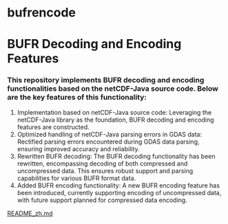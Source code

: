 # bufrencode

# BUFR Decoding and Encoding Features

### This repository implements BUFR decoding and encoding functionalities based on the netCDF-Java source code. Below are the key features of this functionality:

1. Implementation based on netCDF-Java source code: Leveraging the netCDF-Java library as the foundation, BUFR decoding and encoding features are constructed.
2. Optimized handling of netCDF-Java parsing errors in GDAS data: Rectified parsing errors encountered during GDAS data parsing, ensuring improved accuracy and reliability.
3. Rewritten BUFR decoding: The BUFR decoding functionality has been rewritten, encompassing decoding of both compressed and uncompressed data. This ensures robust support and parsing capabilities for various BUFR format data.
4. Added BUFR encoding functionality: A new BUFR encoding feature has been introduced, currently supporting encoding of uncompressed data, with future support planned for compressed data encoding.

[README_zh.md](https://github.com/zfy68/bufrencode/edit/main/README_en.md)

